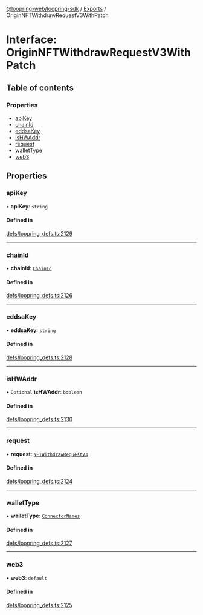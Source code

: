 [@loopring-web/loopring-sdk](../README.md) / [Exports](../modules.md) / OriginNFTWithdrawRequestV3WithPatch

# Interface: OriginNFTWithdrawRequestV3WithPatch

## Table of contents

### Properties

- [apiKey](OriginNFTWithdrawRequestV3WithPatch.md#apikey)
- [chainId](OriginNFTWithdrawRequestV3WithPatch.md#chainid)
- [eddsaKey](OriginNFTWithdrawRequestV3WithPatch.md#eddsakey)
- [isHWAddr](OriginNFTWithdrawRequestV3WithPatch.md#ishwaddr)
- [request](OriginNFTWithdrawRequestV3WithPatch.md#request)
- [walletType](OriginNFTWithdrawRequestV3WithPatch.md#wallettype)
- [web3](OriginNFTWithdrawRequestV3WithPatch.md#web3)

## Properties

### apiKey

• **apiKey**: `string`

#### Defined in

[defs/loopring_defs.ts:2129](https://github.com/Loopring/loopring_sdk/blob/9d83b66/src/defs/loopring_defs.ts#L2129)

___

### chainId

• **chainId**: [`ChainId`](../enums/ChainId.md)

#### Defined in

[defs/loopring_defs.ts:2126](https://github.com/Loopring/loopring_sdk/blob/9d83b66/src/defs/loopring_defs.ts#L2126)

___

### eddsaKey

• **eddsaKey**: `string`

#### Defined in

[defs/loopring_defs.ts:2128](https://github.com/Loopring/loopring_sdk/blob/9d83b66/src/defs/loopring_defs.ts#L2128)

___

### isHWAddr

• `Optional` **isHWAddr**: `boolean`

#### Defined in

[defs/loopring_defs.ts:2130](https://github.com/Loopring/loopring_sdk/blob/9d83b66/src/defs/loopring_defs.ts#L2130)

___

### request

• **request**: [`NFTWithdrawRequestV3`](NFTWithdrawRequestV3.md)

#### Defined in

[defs/loopring_defs.ts:2124](https://github.com/Loopring/loopring_sdk/blob/9d83b66/src/defs/loopring_defs.ts#L2124)

___

### walletType

• **walletType**: [`ConnectorNames`](../enums/ConnectorNames.md)

#### Defined in

[defs/loopring_defs.ts:2127](https://github.com/Loopring/loopring_sdk/blob/9d83b66/src/defs/loopring_defs.ts#L2127)

___

### web3

• **web3**: `default`

#### Defined in

[defs/loopring_defs.ts:2125](https://github.com/Loopring/loopring_sdk/blob/9d83b66/src/defs/loopring_defs.ts#L2125)

